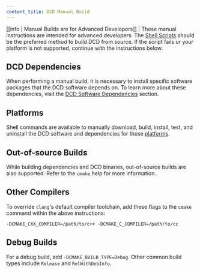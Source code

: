 ```yaml
---
content_title: DCD Manual Build
---
```


[[info | Manual Builds are for Advanced Developers]]
| These manual instructions are intended for advanced developers. The [Shell Scripts](../01_shell-scripts/index.md) should be the preferred method to build DCD from source. If the script fails or your platform is not supported, continue with the instructions below.

## DCD Dependencies

When performing a manual build, it is necessary to install specific software packages that the DCD software depends on. To learn more about these dependencies, visit the [DCD Software Dependencies](00_dcd-dependencies.md) section.

## Platforms

Shell commands are available to manually download, build, install, test, and uninstall the DCD software and dependencies for these [platforms](03_platforms/index.md).

## Out-of-source Builds

While building dependencies and DCD binaries, out-of-source builds are also supported. Refer to the `cmake` help for more information.

## Other Compilers

To override `clang`'s default compiler toolchain, add these flags to the `cmake` command within the above instructions:

`-DCMAKE_CXX_COMPILER=/path/to/c++ -DCMAKE_C_COMPILER=/path/to/cc`

## Debug Builds

For a debug build, add `-DCMAKE_BUILD_TYPE=Debug`. Other common build types include `Release` and `RelWithDebInfo`.
